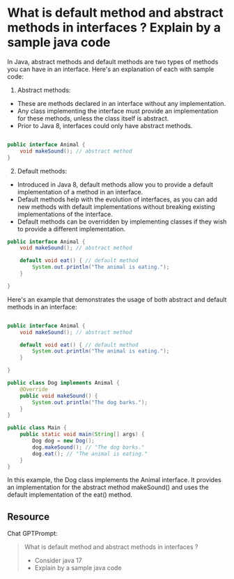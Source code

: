 # What is default method and abstract methods in interfaces ? Explain by a sample java code

In Java, abstract methods and default methods are two types of methods you can have in an interface. Here's an
explanation of each with sample code:

1. Abstract methods:

- These are methods declared in an interface without any implementation.
- Any class implementing the interface must provide an implementation for these methods, unless the class itself is
  abstract.
- Prior to Java 8, interfaces could only have abstract methods.

```java

public interface Animal {
    void makeSound(); // abstract method
}

```

2. Default methods:

- Introduced in Java 8, default methods allow you to provide a default implementation of a method in an interface.
- Default methods help with the evolution of interfaces, as you can add new methods with default implementations without
  breaking existing implementations of the interface.
- Default methods can be overridden by implementing classes if they wish to provide a different implementation.

```java
public interface Animal {
    void makeSound(); // abstract method

    default void eat() { // default method
        System.out.println("The animal is eating.");
    }

}
```

Here's an example that demonstrates the usage of both abstract and default methods in an interface:

```java

public interface Animal {
    void makeSound(); // abstract method

    default void eat() { // default method
        System.out.println("The animal is eating.");
    }

}

public class Dog implements Animal {
    @Override
    public void makeSound() {
        System.out.println("The dog barks.");
    }
}

public class Main {
    public static void main(String[] args) {
        Dog dog = new Dog();
        dog.makeSound(); // "The dog barks."
        dog.eat(); // "The animal is eating."
    }
}
```

In this example, the Dog class implements the Animal interface. It provides an implementation for the abstract method
makeSound() and uses the default implementation of the eat() method.

## Resource

Chat GPTPrompt:
> What is default method and abstract methods in interfaces ? 
> - Consider java 17
> - Explain by a sample java code